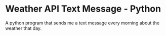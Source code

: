 # Weather API Text Message - Python


A python program that sends me a text message every morning about the weather that day.